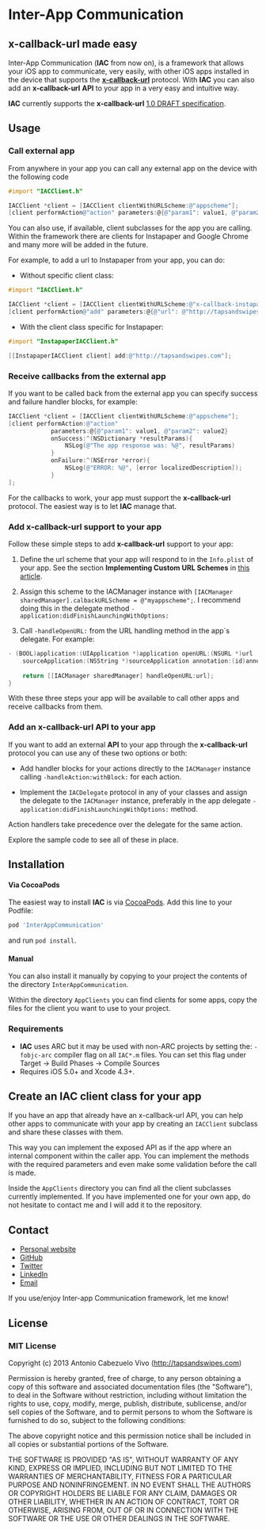 # Inter-App Communication

## x-callback-url made easy

Inter-App Communication (**IAC** from now on), is a framework that allows your iOS app to communicate, very easily, with other iOS apps installed in the device that supports the [**x-callback-url**](http://x-callback-url.com/) protocol. With **IAC** you can also add an **x-callback-url** **API** to your app in a very easy and intuitive way.

**IAC** currently supports the **x-callback-url** [1.0 DRAFT specification](http://x-callback-url.com/specifications/).


## Usage

### Call external app

From anywhere in your app you can call any external app on the device with the following code

```objective-c
#import "IACClient.h"

IACClient *client = [IACClient clientWithURLScheme:@"appscheme"];
[client performAction@"action" parameters:@{@"param1": value1, @"param2": value2}];
```


You can also use, if available, client subclasses for the app you are calling. Within the framework there are clients for Instapaper and Google Chrome and many more will be added in the future. 

For example, to add a url to Instapaper from your app, you can do:

* Without specific client class:
```objective-c
#import "IACClient.h"

IACClient *client = [IACClient clientWithURLScheme:@"x-callback-instapaper"];
[client performAction@"add" parameters:@{@"url": @"http://tapsandswipes.com"}];
```

* With the client class specific for Instapaper:
```objective-c
#import "InstapaperIACClient.h"

[[InstapaperIACClient client] add:@"http://tapsandswipes.com"];
```


### Receive callbacks from the external app

If you want to be called back from the external app you can specify success and failure handler blocks, for example:

```objective-c
IACClient *client = [IACClient clientWithURLScheme:@"appscheme"];
[client performAction:@"action"
            parameters:@{@"param1": value1, @"param2": value2}
            onSuccess:^(NSDictionary *resultParams){
                NSLog(@"The app response was: %@", resultParams)
            }
            onFailure:^(NSError *error){
                NSLog(@"ERROR: %@", [error localizedDescription]);
            }
];
```

 
For the callbacks to work, your app must support the **x-callback-url** protocol. The easiest way is to let **IAC** manage that.

### Add x-callback-url support to your app

Follow these simple steps to add **x-callback-url** support to your app:

1. Define the url scheme that your app will respond to in the `Info.plist` of your app. See the section **Implementing Custom URL Schemes** in [this article](http://developer.apple.com/library/ios/#DOCUMENTATION/iPhone/Conceptual/iPhoneOSProgrammingGuide/AdvancedAppTricks/AdvancedAppTricks.html#//apple_ref/doc/uid/TP40007072-CH7-SW50).
 
2. Assign this scheme to the IACManager instance with `[IACManager sharedManager].calbackURLScheme = @"myappscheme";`. I recommend doing this in the delegate method `-application:didFinishLaunchingWithOptions:`

3. Call `-handleOpenURL:` from the URL handling method in the app`s delegate. For example:

```objective-c
- (BOOL)application:(UIApplication *)application openURL:(NSURL *)url 
    sourceApplication:(NSString *)sourceApplication annotation:(id)annotation {
            
    return [[IACManager sharedManager] handleOpenURL:url];
}
```

With these three steps your app will be available to call other apps and receive callbacks from them.

### Add an x-callback-url API to your app

If you want to add an external **API** to your app through the **x-callback-url** protocol you can use any of these two options or both:

- Add handler blocks for your actions directly to the `IACManager` instance calling `-handleAction:withBlock:` for each action.

- Implement the `IACDelegate` protocol in any of your classes and assign the delegate to the `IACManager` instance, preferably in the app delegate `-application:didFinishLaunchingWithOptions:` method.

Action handlers take precedence over the delegate for the same action.

Explore the sample code to see all of these in place.



## Installation

#### Via CocoaPods
 
The easiest way to install **IAC** is via [CocoaPods](http://cocoapods.org). Add this line to your Podfile:
 
```sh
pod 'InterAppCommunication'
```

and run `pod install`. 
 
#### Manual
 
You can also install it manually by copying to your project the contents of the directory `InterAppCommunication`.

Within the directory `AppClients` you can find clients for some apps, copy the files for the client you want to use to your project. 


### Requirements

* **IAC** uses ARC but it may be used with non-ARC projects by setting the: ` -fobjc-arc ` compiler flag on all ` IAC*.m ` files. You can set this flag under Target -> Build Phases -> Compile Sources
* Requires iOS 5.0+ and Xcode 4.3+.



## Create an IAC client class for your app

If you have an app that already have an x-callback-url API, you can help other apps to communicate with your app by creating an `IACClient` subclass and share these classes with them.

This way you can implement the exposed API as if the app where an internal component within the caller app. You can implement the methods with the required parameters and even make some validation before the call is made.

Inside the `AppClients` directory you can find all the client subclasses currently implemented. If you have implemented one for your own app, do not hesitate to contact me and I will add it to the repository. 



## Contact

- [Personal website](http://tapsandswipes.com)
- [GitHub](http://github.com/tapsandswipes)
- [Twitter](http://twitter.com/acvivo)
- [LinkedIn](http://www.linkedin.com/in/acvivo)
- [Email](mailto:antonio@tapsandswipes.com)

If you use/enjoy Inter-app Communication framework, let me know!



## License

### MIT License

Copyright (c) 2013 Antonio Cabezuelo Vivo (http://tapsandswipes.com)

Permission is hereby granted, free of charge, to any person obtaining a copy
of this software and associated documentation files (the "Software"), to deal
in the Software without restriction, including without limitation the rights
to use, copy, modify, merge, publish, distribute, sublicense, and/or sell
copies of the Software, and to permit persons to whom the Software is
furnished to do so, subject to the following conditions:

The above copyright notice and this permission notice shall be included in
all copies or substantial portions of the Software.

THE SOFTWARE IS PROVIDED "AS IS", WITHOUT WARRANTY OF ANY KIND, EXPRESS OR
IMPLIED, INCLUDING BUT NOT LIMITED TO THE WARRANTIES OF MERCHANTABILITY,
FITNESS FOR A PARTICULAR PURPOSE AND NONINFRINGEMENT. IN NO EVENT SHALL THE
AUTHORS OR COPYRIGHT HOLDERS BE LIABLE FOR ANY CLAIM, DAMAGES OR OTHER
LIABILITY, WHETHER IN AN ACTION OF CONTRACT, TORT OR OTHERWISE, ARISING FROM,
OUT OF OR IN CONNECTION WITH THE SOFTWARE OR THE USE OR OTHER DEALINGS IN
THE SOFTWARE.